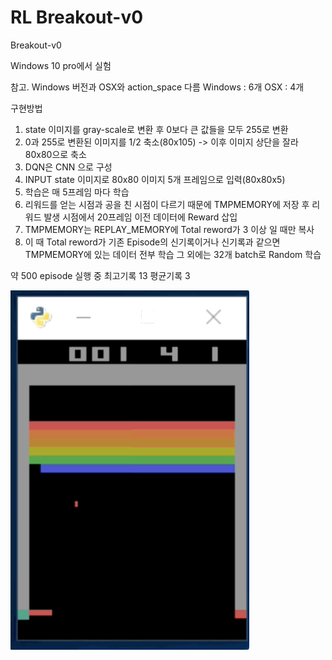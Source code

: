 # RL Breakout-v0


Breakout-v0

Windows 10 pro에서 실험

참고.
Windows 버전과 OSX와 action_space 다름
Windows : 6개
OSX : 4개

구현방법

1. state 이미지를 gray-scale로 변환 후 0보다 큰 값들을 모두 255로 변환
2. 0과 255로 변환된 이미지를 1/2 축소(80x105) -> 이후 이미지 상단을 잘라 80x80으로 축소
3. DQN은 CNN 으로 구성
4. INPUT state 이미지로 80x80 이미지 5개 프레임으로 입력(80x80x5)
5. 학습은 매 5프레임 마다 학습
6. 리워드를 얻는 시점과 공을 친 시점이 다르기 때문에 TMPMEMORY에 저장 후 리워드 발생 시점에서 20프레임 이전 데이터에 Reward 삽입
7. TMPMEMORY는 REPLAY_MEMORY에 Total reword가 3 이상 일 때만 복사
8. 이 때 Total reword가 기존 Episode의 신기록이거나 신기록과 같으면 TMPMEMORY에 있는 데이터 전부 학습
   그 외에는 32개 batch로 Random 학습


약 500 episode 실행 중
최고기록 13
평균기록 3


![600 episode](./res/episode600.gif)